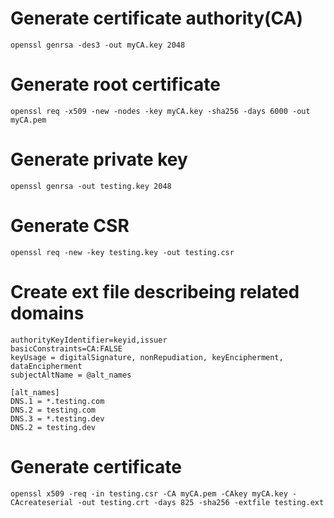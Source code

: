 # Generate certificate authority(CA)

    openssl genrsa -des3 -out myCA.key 2048

# Generate root certificate

    openssl req -x509 -new -nodes -key myCA.key -sha256 -days 6000 -out myCA.pem

# Generate private key

    openssl genrsa -out testing.key 2048

# Generate CSR

    openssl req -new -key testing.key -out testing.csr


# Create ext file describeing related domains

    authorityKeyIdentifier=keyid,issuer
    basicConstraints=CA:FALSE
    keyUsage = digitalSignature, nonRepudiation, keyEncipherment, dataEncipherment
    subjectAltName = @alt_names

    [alt_names]
    DNS.1 = *.testing.com
    DNS.2 = testing.com
    DNS.3 = *.testing.dev
    DNS.2 = testing.dev

# Generate certificate

    openssl x509 -req -in testing.csr -CA myCA.pem -CAkey myCA.key -CAcreateserial -out testing.crt -days 825 -sha256 -extfile testing.ext
